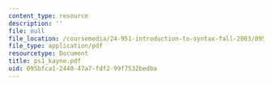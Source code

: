 ```yaml
---
content_type: resource
description: ''
file: null
file_location: /coursemedia/24-951-introduction-to-syntax-fall-2003/095bfca1244047a7fdf299f7532bedba_ps1_kayne.pdf
file_type: application/pdf
resourcetype: Document
title: ps1_kayne.pdf
uid: 095bfca1-2440-47a7-fdf2-99f7532bedba
---
```

